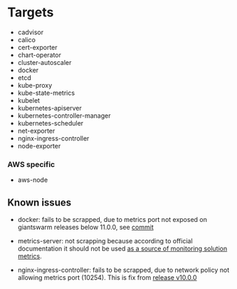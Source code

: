 # Targets

- cadvisor
- calico
- cert-exporter
- chart-operator
- cluster-autoscaler
- docker
- etcd
- kube-proxy
- kube-state-metrics
- kubelet
- kubernetes-apiserver
- kubernetes-controller-manager
- kubernetes-scheduler
- net-exporter
- nginx-ingress-controller
- node-exporter

### AWS specific

- aws-node

## Known issues

* docker: fails to be scrapped, due to metrics port not exposed on giantswarm releases below 11.0.0, see [commit](https://github.com/giantswarm/k8scloudconfig/commit/6ecc07e665c3e854dfa8be102a8c6446d1d9dc3c#diff-be6122463e3fe598d118a80e09254d3d)

* metrics-server: not scrapping because according to official documentation it should not be used [as a source of monitoring solution metrics](https://github.com/kubernetes-sigs/metrics-server#kubernetes-metrics-server).

* nginx-ingress-controller: fails to be scrapped, due to network policy not allowing metrics port (10254). This is fix from [release v10.0.0](https://github.com/giantswarm/releases/tree/master/aws/archived/v10.1.0)
